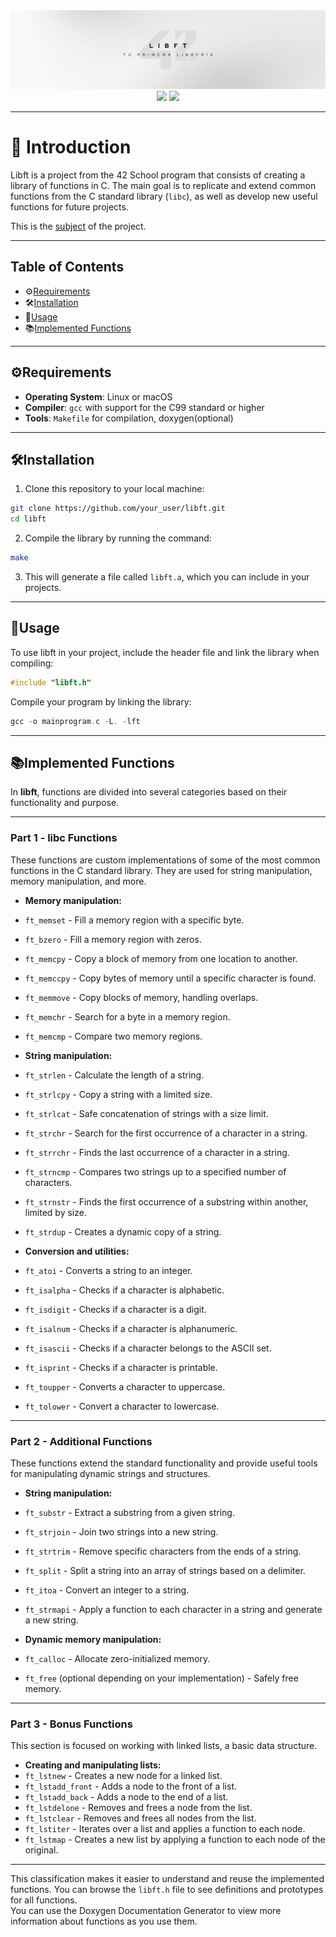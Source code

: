  <div align="center">
  <img src="https://raw.githubusercontent.com/15Galan/42_project-readmes/refs/heads/master/banners/cursus/projects/libft-light.png#gh-light-mode-only" />
  <img src="https://img.shields.io/badge/status-finished-green" />
  <img src="https://img.shields.io/badge/score-125-blue" />
  
</div> 

---

# 📖 Introduction
Libft is a project from the 42 School program that consists of creating a library of functions in C. The main goal is to replicate and extend common functions from the C standard library (`libc`), as well as develop new useful functions for future projects.

This is the [subject](Libft_es.subject.pdf) of the project.

---

## Table of Contents
- ⚙️[Requirements](#requirements)
- 🛠️[Installation](#installation)
- 🚀[Usage](#usage)
- 📚[Implemented Functions](#implemented-functions)

---

## ⚙️Requirements

- **Operating System**: Linux or macOS
- **Compiler**: `gcc` with support for the C99 standard or higher
- **Tools**: `Makefile` for compilation, doxygen(optional)

---

## 🛠️Installation

1. Clone this repository to your local machine:
```bash
git clone https://github.com/your_user/libft.git
cd libft
```
2. Compile the library by running the command:
```bash
make
```
3. This will generate a file called `libft.a`, which you can include in your projects.

---

## 🚀Usage

To use libft in your project, include the header file and link the library when compiling:
```c
#include "libft.h"
```
Compile your program by linking the library:
```c
gcc -o mainprogram.c -L. -lft
```

---

## 📚Implemented Functions

In **libft**, functions are divided into several categories based on their functionality and purpose.

---

### Part 1 - libc Functions

These functions are custom implementations of some of the most common functions in the C standard library. They are used for string manipulation, memory manipulation, and more.

- **Memory manipulation:**
- `ft_memset` - Fill a memory region with a specific byte.
- `ft_bzero` - Fill a memory region with zeros.
- `ft_memcpy` - Copy a block of memory from one location to another.
- `ft_memccpy` - Copy bytes of memory until a specific character is found.
- `ft_memmove` - Copy blocks of memory, handling overlaps.
- `ft_memchr` - Search for a byte in a memory region.
- `ft_memcmp` - Compare two memory regions.

- **String manipulation:**
- `ft_strlen` - Calculate the length of a string.
- `ft_strlcpy` - Copy a string with a limited size.
- `ft_strlcat` - Safe concatenation of strings with a size limit.
- `ft_strchr` - Search for the first occurrence of a character in a string.
- `ft_strrchr` - Finds the last occurrence of a character in a string.
- `ft_strncmp` - Compares two strings up to a specified number of characters.
- `ft_strnstr` - Finds the first occurrence of a substring within another, limited by size.
- `ft_strdup` - Creates a dynamic copy of a string.

- **Conversion and utilities:**
- `ft_atoi` - Converts a string to an integer.
- `ft_isalpha` - Checks if a character is alphabetic.
- `ft_isdigit` - Checks if a character is a digit.
- `ft_isalnum` - Checks if a character is alphanumeric.
- `ft_isascii` - Checks if a character belongs to the ASCII set.
- `ft_isprint` - Checks if a character is printable.
- `ft_toupper` - Converts a character to uppercase.
- `ft_tolower` - Convert a character to lowercase.

---

### Part 2 - Additional Functions

These functions extend the standard functionality and provide useful tools for manipulating dynamic strings and structures.

- **String manipulation:**
- `ft_substr` - Extract a substring from a given string.
- `ft_strjoin` - Join two strings into a new string.
- `ft_strtrim` - Remove specific characters from the ends of a string.
- `ft_split` - Split a string into an array of strings based on a delimiter.
- `ft_itoa` - Convert an integer to a string.
- `ft_strmapi` - Apply a function to each character in a string and generate a new string.

- **Dynamic memory manipulation:**
- `ft_calloc` - Allocate zero-initialized memory.
- `ft_free` (optional depending on your implementation) - Safely free memory.

---

### Part 3 - Bonus Functions

This section is focused on working with linked lists, a basic data structure.

- **Creating and manipulating lists:**
- `ft_lstnew` - Creates a new node for a linked list.
- `ft_lstadd_front` - Adds a node to the front of a list.
- `ft_lstadd_back` - Adds a node to the end of a list.
- `ft_lstdelone` - Removes and frees a node from the list.
- `ft_lstclear` - Removes and frees all nodes from the list.
- `ft_lstiter` - Iterates over a list and applies a function to each node.
- `ft_lstmap` - Creates a new list by applying a function to each node of the original.

---

This classification makes it easier to understand and reuse the implemented functions. You can browse the `libft.h` file to see definitions and prototypes for all functions.  
You can use the Doxygen Documentation Generator to view more information about functions as you use them.
